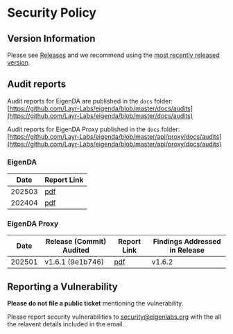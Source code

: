 # Security Policy

## Version Information

Please see [Releases](https://github.com/Layr-Labs/eigenda/releases) and we recommend using the [most recently released version](https://github.com/Layr-Labs/eigenda/releases/latest).

## Audit reports

Audit reports for EigenDA are published in the `docs` folder: [https://github.com/Layr-Labs/eigenda/blob/master/docs/audits](https://github.com/Layr-Labs/eigenda/blob/master/docs/audits)

Audit reports for EigenDA Proxy published in the `docs` folder: [https://github.com/Layr-Labs/eigenda/blob/master/api/proxy/docs/audits](https://github.com/Layr-Labs/eigenda/blob/master/api/proxy/docs/audits)

### EigenDA
| Date | Report Link |
| ------- | ----------- |
| 202503 | [pdf](https://github.com/Layr-Labs/eigenda/blob/security-doc/docs/audits/Sigma_Prime_EigenDA_Blazar_Security_Assessment_Report.pdf) |
| 202404 | [pdf](https://github.com/Layr-Labs/eigenda/blob/security-doc/docs/audits/Sigma_Prime_EigenDA_Offchain_Security_Assessment_Report.pdf) |

### EigenDA Proxy
| Date | Release (Commit) Audited | Report Link | Findings Addressed in Release |
| ------- | ----------- | ----------- | ----------- |
| 202501 | v1.6.1 (9e1b746)	| [pdf](https://github.com/Layr-Labs/eigenda/blob/master/api/proxy/docs/audits/Sigma_Prime_EigenDA_Proxy_Security_Assessment_Report.pdf) | v1.6.2 |


## Reporting a Vulnerability

**Please do not file a public ticket** mentioning the vulnerability.

Please report security vulnerabilities to security@eigenlabs.org with the all the relavent details included in the email.

